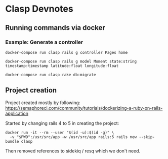 # Clasp Devnotes

## Running commands via docker 

### Example: Generate a controller

`docker-compose run clasp rails g controller Pages home`

`docker-compose run clasp rails g model Moment state:string timestamp:timestamp latitude:float longitude:float`

`docker-compose run clasp rake db:migrate`


## Project creation

Project created mostly by following: https://semaphoreci.com/community/tutorials/dockerizing-a-ruby-on-rails-application

Started by changing rails 4 to 5 in creating the project:

```
docker run -it --rm --user "$(id -u):$(id -g)" \
  -v "$PWD":/usr/src/app -w /usr/src/app rails:5 rails new --skip-bundle clasp
```

Then removed references to sidekiq / resq which we don't need.
